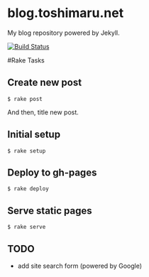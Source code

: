 blog.toshimaru.net
===========
My blog repository powered by Jekyll.

[![Build Status](https://travis-ci.org/toshimaru/blog.toshimaru.net.png?branch=master)](https://travis-ci.org/toshimaru/blog.toshimaru.net)

#Rake Tasks

## Create new post

    $ rake post

And then, title new post.

## Initial setup

    $ rake setup

## Deploy to gh-pages

    $ rake deploy

## Serve static pages

    $ rake serve

TODO
----
* add site search form (powered by Google)
